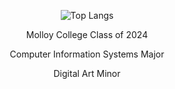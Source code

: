 <div align="center">
  
  ![Top Langs](https://github-readme-stats.vercel.app/api/top-langs/?username=MariaReccoppa&theme=tokyonight)
  
 </div>
  
<div align="center">

Molloy College Class of 2024
  
</div>

<div align="center">

Computer Information Systems Major
  
</div>

<div align="center">

Digital Art Minor
  
</div>

<!--
**mariareccoppa/mariareccoppa** is a ✨ _special_ ✨ repository because its `README.md` (this file) appears on your GitHub profile.

Here are some ideas to get you started:

- 🔭 I’m currently working on ...
- 🌱 I’m currently learning ...
- 👯 I’m looking to collaborate on ...
- 🤔 I’m looking for help with ...
- 💬 Ask me about ...
- 📫 How to reach me: ...
- 😄 Pronouns: ...
- ⚡ Fun fact: ...
-->
